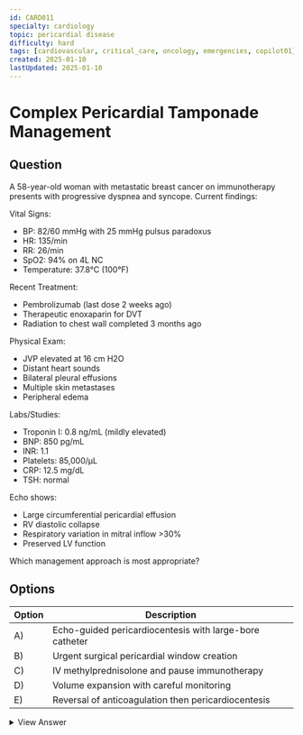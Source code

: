 ```yaml
---
id: CARD011
specialty: cardiology
topic: pericardial disease
difficulty: hard
tags: [cardiovascular, critical_care, oncology, emergencies, copilot01]
created: 2025-01-10
lastUpdated: 2025-01-10
---
```


# Complex Pericardial Tamponade Management

## Question
A 58-year-old woman with metastatic breast cancer on immunotherapy presents with progressive dyspnea and syncope. Current findings:

Vital Signs:
- BP: 82/60 mmHg with 25 mmHg pulsus paradoxus
- HR: 135/min
- RR: 26/min
- SpO2: 94% on 4L NC
- Temperature: 37.8°C (100°F)

Recent Treatment:
- Pembrolizumab (last dose 2 weeks ago)
- Therapeutic enoxaparin for DVT
- Radiation to chest wall completed 3 months ago

Physical Exam:
- JVP elevated at 16 cm H2O
- Distant heart sounds
- Bilateral pleural effusions
- Multiple skin metastases
- Peripheral edema

Labs/Studies:
- Troponin I: 0.8 ng/mL (mildly elevated)
- BNP: 850 pg/mL
- INR: 1.1
- Platelets: 85,000/µL
- CRP: 12.5 mg/dL
- TSH: normal

Echo shows:
- Large circumferential pericardial effusion
- RV diastolic collapse
- Respiratory variation in mitral inflow >30%
- Preserved LV function

Which management approach is most appropriate?

## Options
| Option | Description |
|--------|-------------|
| A)     | Echo-guided pericardiocentesis with large-bore catheter |
| B)     | Urgent surgical pericardial window creation |
| C)     | IV methylprednisolone and pause immunotherapy |
| D)     | Volume expansion with careful monitoring |
| E)     | Reversal of anticoagulation then pericardiocentesis |

<details>
<summary>View Answer</summary>

## Correct Answer
A

## Explanation
This represents complex cardiac tamponade with multiple considerations:

1. Critical Features:
   - Classic tamponade signs (pulsus paradoxus, elevated JVP)
   - Likely immune-related adverse event (irAE)
   - Thrombocytopenia complicating management
   - Multiple potential etiologies (malignancy, irAE, radiation)

2. Why Option A is optimal:
   - Immediate hemodynamic relief needed
   - Echo guidance increases safety
   - Allows diagnostic sampling
   - Can be done despite mild thrombocytopenia
   - Provides therapeutic and diagnostic benefit

3. Why other options fail:
   - B) Too invasive as first-line with bleeding risk
   - C) Too slow for acute tamponade
   - D) Ineffective in tamponade physiology
   - E) Unnecessary delay, current INR acceptable

4. Key Management Points:
   - Immediate intervention for tamponade
   - Consider multiple etiologies
   - Balance bleeding risk
   - Monitor for recurrence
   - Plan for long-term management

5. Additional Considerations:
   - Sample fluid for cytology/cultures
   - Consider sclerotherapy if malignant
   - Evaluate for other irAEs
   - Plan immunotherapy modifications

## References
- JACC 2023: "Contemporary Management of Pericardial Disease"
- NEJM 2022: "Cardiac Complications of Cancer Therapy"
- Circulation 2021: "Pericardial Disease in Oncology"
</details>
